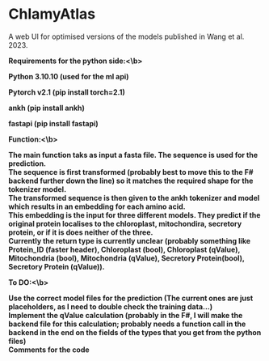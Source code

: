 # ChlamyAtlas
A web UI for optimised versions of the models published in Wang et al. 2023.

<b>Requirements for the python side:<\b>

Python 3.10.10 (used for the ml api)

Pytorch v2.1 (pip install torch=2.1)

ankh (pip install ankh)

fastapi (pip install fastapi)


<b>Function:<\b>

The main function taks as input a fasta file. The sequence is used for the prediction.<br>
The sequence is first transformed (probably best to move this to the F# backend further down the line) so it matches the required shape for the tokenizer model.<br>
The transformed sequence is then given to the ankh tokenizer and model which results in an embedding for each amino acid.<br>
This embedding is the input for three different models. They predict if the original protein localises to the chloroplast, mitochondira, secretory protein, or if it is does neither of the three.<br>
Currently the return type is currently unclear (probably something like Protein_ID (faster header), Chloroplast (bool), Chloroplast (qValue), Mitochondria (bool), Mitochondria (qValue), Secretory Protein(bool), Secretory Protein (qValue)).<br>

<b>To DO:<\b>

Use the correct model files for the prediction (The current ones are just placeholders, as I need to double check the training data...)<br>
Implement the qValue calculation (probably in the F#, I will make the backend file for this calculation; probably needs a function call in the backend in the end on the fields of the types that you get from the python files)<br>
Comments for the code<br>
  
